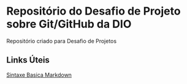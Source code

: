 # Repositório do Desafio de Projeto sobre Git/GitHub da DIO
Repositório criado para Desafio de Projetos

## Links Úteis
[Sintaxe Basica Markdown](https://www.markdownguide.org/basic-syntax/)
